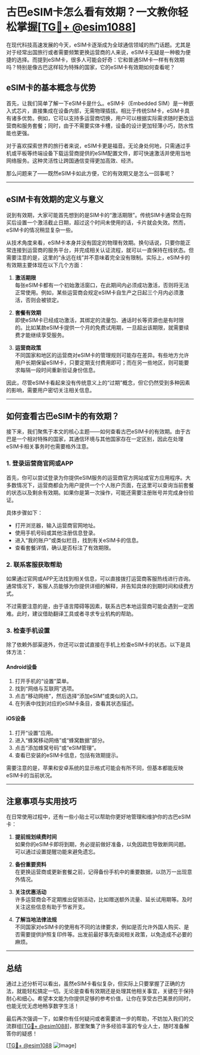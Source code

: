 # 古巴eSIM卡怎么看有效期？一文教你轻松掌握[[TG💪+ @esim1088](https://t.me/s/esim1088)]

在现代科技高速发展的今天，eSIM卡逐渐成为全球通信领域的热门话题。尤其是对于经常出国旅行或者需要频繁更换运营商的人来说，eSIM卡无疑是一种极为便捷的选择。而提到eSIM卡，很多人可能会好奇：它和普通SIM卡一样有有效期吗？特别是像古巴这样较为特殊的国家，它的eSIM卡有效期如何查看呢？

## eSIM卡的基本概念与优势

首先，让我们简单了解一下eSIM卡是什么。eSIM卡（Embedded SIM）是一种嵌入式芯片，直接集成在设备内部，无需物理插拔。相比于传统SIM卡，eSIM卡具有诸多优势。例如，它可以支持多运营商切换，用户可以根据实际需求随时更改运营商和服务套餐；同时，由于不需要实体卡槽，设备的设计更加轻薄小巧，防水性能也更强。

对于喜欢探索世界的旅行者来说，eSIM卡更是福音。无论身处何地，只需通过手机或平板等终端设备下载运营商提供的eSIM配置文件，即可快速激活并使用当地网络服务。这种灵活性让跨国通信变得更加高效、经济。

那么问题来了——既然eSIM卡如此方便，它的有效期又是怎么一回事呢？

---

## eSIM卡有效期的定义与意义

说到有效期，大家可能首先想到的是SIM卡的“激活期限”。传统SIM卡通常会在购买后设置一个激活截止日期，超过这个时间未使用的话，卡片就会失效。然而，eSIM卡的情况稍显复杂一些。

从技术角度来看，eSIM卡本身并没有固定的物理有效期。换句话说，只要你能正常连接到运营商的服务平台，并完成相关认证流程，就可以一直保持在线状态。但需要注意的是，这里的“永远在线”并不意味着完全没有限制。实际上，eSIM卡的有效期主要体现在以下几个方面：

1. **激活期限**  
   每张eSIM卡都有一个初始激活窗口，在此期间内必须成功激活，否则将无法正常使用。例如，某些运营商会规定eSIM卡自生产之日起三个月内必须激活，否则会被锁定。

2. **套餐有效期**  
   即使eSIM卡已经成功激活，其绑定的流量包、通话时长等资源也是有时限的。比如某款eSIM卡提供一个月的免费试用期，一旦超出该期限，就需要续费才能继续享受服务。

3. **运营商政策**  
   不同国家和地区的运营商对eSIM卡的管理规则可能存在差异。有些地方允许用户长期保留eSIM卡，只要定期支付费用即可；而在另一些地区，则可能要求每隔一段时间重新验证身份信息。

因此，尽管eSIM卡看起来没有传统意义上的“过期”概念，但它仍然受到多种因素的影响，需要用户密切关注相关信息。

---

## 如何查看古巴eSIM卡的有效期？

接下来，我们聚焦于本文的核心主题——如何查看古巴eSIM卡的有效期。由于古巴是一个相对特殊的国家，其通信环境与其他国家存在一定区别，因此在处理eSIM卡相关事务时也需要格外注意。

### 1. 登录运营商官网或APP
首先，你可以尝试登录为你提供eSIM服务的运营商官方网站或官方应用程序。大多数情况下，运营商都会为用户提供一个个人账户页面，在这里可以查询当前套餐的状态以及剩余有效期。如果你是第一次操作，可能还需要注册账号并完成身份验证。

具体步骤如下：
- 打开浏览器，输入运营商官网地址。
- 使用手机号码或其他注册信息登录。
- 进入“我的账户”或类似栏目，找到有关eSIM卡的信息。
- 查看套餐详情，确认是否标注了有效期限。

### 2. 联系客服获取帮助
如果通过官网或APP无法找到相关信息，可以直接拨打运营商客服热线进行咨询。通常情况下，客服人员能够为你提供详细的解释，并告知具体的到期时间和续费方式。

不过需要注意的是，由于语言障碍等因素，联系古巴本地运营商可能会遇到一定困难。此时，建议借助翻译工具或者寻求专业机构的帮助。

### 3. 检查手机设置
除了依赖外部渠道外，你还可以尝试直接在手机上检查eSIM卡的状态。以下是具体方法：

#### Android设备
1. 打开手机的“设置”菜单。
2. 找到“网络与互联网”选项。
3. 点击“移动网络”，然后选择“添加eSIM”或类似的入口。
4. 在列表中找到对应的eSIM卡条目，查看其状态描述。

#### iOS设备
1. 打开“设置”应用。
2. 进入“蜂窝移动网络”或“蜂窝数据”部分。
3. 点击“添加蜂窝号码”或“eSIM管理”。
4. 查看已安装的eSIM卡信息，包括有效期提示。

需要注意的是，苹果和安卓系统的显示格式可能会有所不同，但基本都能反映eSIM卡的当前状况。

---

## 注意事项与实用技巧

在日常使用过程中，还有一些小贴士可以帮助你更好地管理和维护你的古巴eSIM卡：

1. **提前规划续费时间**  
   如果你的eSIM卡即将到期，务必提前做好准备，以免因疏忽导致断网问题。可以通过设置提醒功能来避免遗忘。

2. **备份重要资料**  
   在更换运营商或更新套餐之前，记得备份手机中的重要数据，以防万一出现意外情况。

3. **关注优惠活动**  
   许多运营商会不定期推出促销活动，比如赠送额外流量、延长试用期等。及时关注这些信息有助于节省开支。

4. **了解当地法律法规**  
   不同国家对eSIM卡的使用有不同的法律要求，例如是否允许外国人购买、是否需要提供护照复印件等。出发前最好事先查阅相关政策，以免造成不必要的麻烦。

---

## 总结

通过上述分析可以看出，虽然eSIM卡看似复杂，但实际上只要掌握了正确的方法，就能轻松搞定一切。无论是查看有效期还是处理其他相关事宜，关键在于保持耐心和细心。希望本文能为你提供足够的参考价值，让你在享受古巴美景的同时，也能无忧无虑地畅享数字生活！

最后再次强调一下，如果你有任何疑问或者需要进一步的帮助，不妨加入我们的交流群组[[TG💪+ @esim1088](https://t.me/s/esim1088)]，那里聚集了许多经验丰富的专业人士，随时准备解答你的疑惑！  

[[TG💪+ @esim1088](https://t.me/s/esim1088) ![Image](https://i.postimg.cc/4NQfJmqS/Snipaste-2025-05-13-00-14-12.png)]
